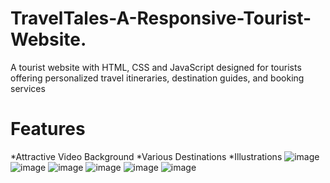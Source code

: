# TravelTales-A-Responsive-Tourist-Website.
A tourist website with HTML, CSS and JavaScript designed for tourists offering personalized travel itineraries, destination guides, and booking services
# Features
*Attractive Video Background
*Various Destinations
*Illustrations
![image](https://github.com/user-attachments/assets/4adf40f8-16c0-4a57-b617-ff24938d21d6)
![image](https://github.com/user-attachments/assets/22c01d1b-2b2b-4cab-855b-bd1dab259d4c)
![image](https://github.com/user-attachments/assets/688d1fa7-f228-473e-9f0f-3cde605a0b39)
![image](https://github.com/user-attachments/assets/3fe3c907-1f98-4ad5-ae06-be17fcacf5a1)
![image](https://github.com/user-attachments/assets/eb121248-0a81-4254-957b-b94cef2dd532)
![image](https://github.com/user-attachments/assets/126ce0a0-2392-4be2-8463-1c8c921406dd)
